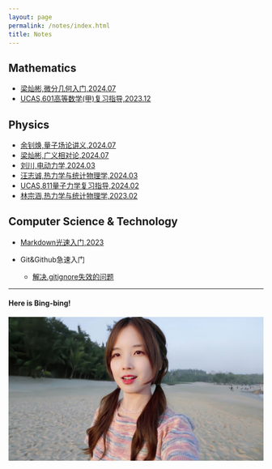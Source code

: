 ```yaml
---
layout: page
permalink: /notes/index.html
title: Notes
---
```




## Mathematics

- [梁灿彬,微分几何入门,2024.07](https://collapsar0615.github.io/mypaper/notes/梁灿彬微分几何入门.pdf)
- [UCAS,601高等数学(甲)复习指导,2023.12 ](https://collapsar0615.github.io/mypaper/notes/601.pdf)

## Physics

- [余钊焕,量子场论讲义,2024.07](file:///D:/Codefield/Markdown/qft/qft.pdf)
- [梁灿彬,广义相对论,2024.07](https://github.com/Collapsar0615/MyNotes/blob/main/General%20Relativity/main.pdf)
- [刘川,电动力学,2024.03](https://collapsar0615.github.io/mypaper/notes/刘川电动力学.pdf)  
- [汪志诚,热力学与统计物理学,2024.03 ](https://collapsar0615.github.io/mypaper/notes/汪志诚热统.pdf) 
- [UCAS,811量子力学复习指导,2024.02 ](https://collapsar0615.github.io/mypaper/notes/811.pdf) 
- [林宗涵,热力学与统计物理学,2023.02 ](https://collapsar0615.github.io/mypaper/notes/林宗涵热统.pdf)  


## Computer Science & Technology

- [Markdown光速入门,2023](https://collapsar0615.github.io/blogs/text)<br>
  
- Git&Github急速入门
  - [解决.gitignore失效的问题](https://cloud.tencent.com/developer/article/2220223)

---

#### Here is Bing-bing!

<div>
<img src="/images/WBB.jpg">
</div>
<br>


